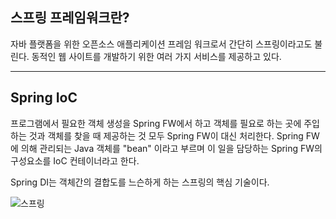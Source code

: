 ## 스프링 프레임워크란?	

자바 플랫폼을 위한 오픈소스 애플리케이션 프레임 워크로서 간단히 스프링이라고도 불린다. 동적인 웹 사이트를 개발하기 위한 여러 가지 서비스를 제공하고 있다. 

---

## Spring IoC

프로그램에서 필요한 객체 생성을 Spring FW에서 하고 객체를 필요로 하는 곳에 주입하는 것과 객체를 찾을 때 제공하는 것 모두 Spring FW이 대신 처리한다. Spring FW에 의해 관리되는 Java 객체를 "bean" 이라고 부르며 이 일을 담당하는 Spring FW의 구성요소를 IoC 컨테이너라고 한다. 

Spring DI는 객체간의 결합도를 느슨하게 하는 스프링의 핵심 기술이다.

![스프링 ](C:\Users\okbos\Desktop\스프링1.png)